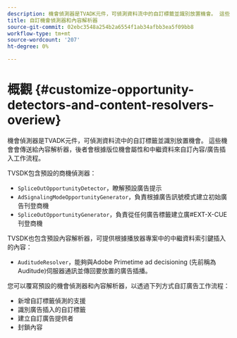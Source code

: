 ```yaml
---
description: 機會偵測器是TVADK元件，可偵測資料流中的自訂標籤並識別放置機會。 這些機會會傳送給內容解析器，後者會根據版位機會屬性和中繼資料來自訂內容/廣告插入工作流程。
title: 自訂機會偵測器和內容解析器
source-git-commit: 02ebc3548a254b2a6554f1ab34afbb3ea5f09bb8
workflow-type: tm+mt
source-wordcount: '207'
ht-degree: 0%

---
```


# 概觀 {#customize-opportunity-detectors-and-content-resolvers-overiew}

機會偵測器是TVADK元件，可偵測資料流中的自訂標籤並識別放置機會。 這些機會會傳送給內容解析器，後者會根據版位機會屬性和中繼資料來自訂內容/廣告插入工作流程。

TVSDK包含預設的商機偵測器：

* `SpliceOutOpportunityDetector`，瞭解預設廣告提示
* `AdSignalingModeOpportunityGenerator`，負責根據廣告訊號模式建立初始廣告刊登商機
* `SpliceOutOpportunityGenerator`，負責從任何廣告標籤建立廣#EXT-X-CUE刊登商機

TVSDK也包含預設內容解析器，可提供根據播放器專案中的中繼資料索引鍵插入的內容：

* `AuditudeResolver`，能夠與Adobe Primetime ad decisioning (先前稱為Auditude)伺服器通訊並傳回要放置的廣告插播。

您可以覆寫預設的機會偵測器和內容解析器，以透過下列方式自訂廣告工作流程：

* 新增自訂標籤偵測的支援
* 識別廣告插入的自訂標籤
* 建立自訂廣告提供者
* 封鎖內容
